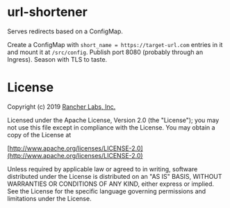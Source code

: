 url-shortener
=======

Serves redirects based on a ConfigMap.

Create a ConfigMap with `short_name = https://target-url.com` entries in it and mount it at `/src/config`.  Publish port 8080 (probably through an Ingress).  Season with TLS to taste.

License
=======
Copyright (c) 2019 [Rancher Labs, Inc.](http://rancher.com)

Licensed under the Apache License, Version 2.0 (the "License");
you may not use this file except in compliance with the License.
You may obtain a copy of the License at

[http://www.apache.org/licenses/LICENSE-2.0](http://www.apache.org/licenses/LICENSE-2.0)

Unless required by applicable law or agreed to in writing, software
distributed under the License is distributed on an "AS IS" BASIS,
WITHOUT WARRANTIES OR CONDITIONS OF ANY KIND, either express or implied.
See the License for the specific language governing permissions and
limitations under the License.
